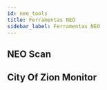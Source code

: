 ```yaml
---
id: neo_tools
title: Ferramentas NEO
sidebar_label: Ferramentas NEO
---
```


## NEO Scan

## City Of Zion Monitor